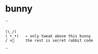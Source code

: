 # bunny
``

    (\_/)
    ( •_•)   ← only tweak above this bunny
    / >🍃     the rest is secret rabbit code

``
